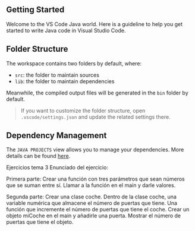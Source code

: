 ## Getting Started

Welcome to the VS Code Java world. Here is a guideline to help you get started to write Java code in Visual Studio Code.

## Folder Structure

The workspace contains two folders by default, where:

- `src`: the folder to maintain sources
- `lib`: the folder to maintain dependencies

Meanwhile, the compiled output files will be generated in the `bin` folder by default.

> If you want to customize the folder structure, open `.vscode/settings.json` and update the related settings there.

## Dependency Management

The `JAVA PROJECTS` view allows you to manage your dependencies. More details can be found [here](https://github.com/microsoft/vscode-java-dependency#manage-dependencies).

Ejercicios tema 3
Enunciado del ejercicio:

Primera parte:
Crear una función con tres parámetros que sean números que se suman entre sí.
Llamar a la función en el main y darle valores.

Segunda parte:
Crear una clase coche.
Dentro de la clase coche, una variable numérica que almacene el número de puertas que tiene.
Una función que incremente el número de puertas que tiene el coche.
Crear un objeto miCoche en el main y añadirle una puerta.
Mostrar el número de puertas que tiene el objeto.
